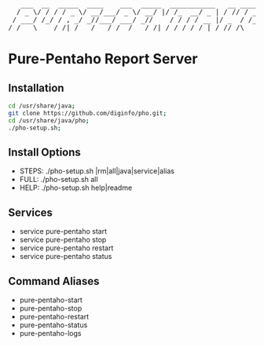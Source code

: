 <pre>
   ___  __  _____  ____    ___  _____  ___________   __ ______ 
  / _ \/ / / / _ \/ __/___/ _ \/ __/ |/ /_  __/ _ | / // / __ \
 / ___/ /_/ / , _/ _//___/ ___/ _//    / / / / __ |/ _  / /_/ /
/_/   \____/_/|_/___/   /_/  /___/_/|_/ /_/ /_/ |_/_//_/\____/                                                                
</pre>

# Pure-Pentaho Report Server

## Installation

```bash
cd /usr/share/java;
git clone https://github.com/diginfo/pho.git;
cd /usr/share/java/pho;
./pho-setup.sh;
```

## Install Options
  * STEPS: ./pho-setup.sh |rm|all|java|service|alias
  * FULL:  ./pho-setup.sh all 
  * HELP:  ./pho-setup.sh help|readme 

## Services
  * service pure-pentaho start
  * service pure-pentaho stop
  * service pure-pentaho restart
  * service pure-pentaho status

## Command Aliases
  * pure-pentaho-start
  * pure-pentaho-stop
  * pure-pentaho-restart
  * pure-pentaho-status
  * pure-pentaho-logs
